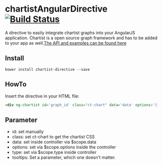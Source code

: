 # chartistAngularDirective [![Build Status](https://travis-ci.org/gruberb/chartistAngularDirective.svg?branch=master)](https://travis-ci.org/gruberb/chartistAngularDirective)
A directive to easily integrate chartist graphs into your AngularJS application.
Chartist is a open source graph framework and has to be added to your app as well.[The API and examples can be found here](http://gionkunz.github.io/chartist-js/)

## Install
```
bower install chartist-directive --save
```

## HowTo
Insert the directive in your HTML file:

```html
<div ng-chartist id='graph_id' class="ct-chart" data='data' options='{{options}}' type='{{chartType}}' tooltips='true'></div>
```

## Parameter
- id: set manually
- class: set ct-chart to get the chartist CSS
- data: set inside controller via $scope.data
- options: set via $scope.options inside the controller
- type: set via $scope.type inside controller
- tooltips: Set a parameter, which one doesn't matter.
